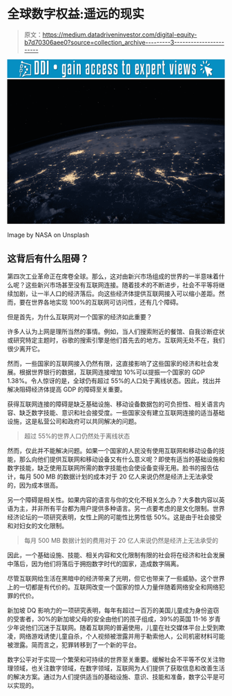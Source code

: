 # 全球数字权益:遥远的现实

> 原文：<https://medium.datadriveninvestor.com/digital-equity-b7d70306aee0?source=collection_archive---------3----------------------->

[![](img/0006070f963758f8322ad58bbbba178d.png)](http://www.track.datadriveninvestor.com/1B9E)![](img/bda4ad7eaf7742703c4a637de0b4f350.png)

Image by NASA on Unsplash

## 这背后有什么阻碍？

第四次工业革命正在席卷全球。那么，这对由新兴市场组成的世界的一半意味着什么呢？这些新兴市场甚至没有互联网连接。随着技术的不断进步，社会不平等将继续加剧，让一半人口的经济落后。向这些经济体提供互联网接入可以缩小差距。然而，要在世界各地实现 100%的互联网可访问性，还有几个障碍。

但是首先，为什么互联网对一个国家的经济如此重要？

许多人认为上网是理所当然的事情。例如，当人们搜索附近的餐馆、自我诊断症状或研究特定主题时，谷歌的搜索引擎是他们首先去的地方。互联网无处不在，我们很少离开它。

然而，一些国家的互联网接入仍然有限，这直接影响了这些国家的经济和社会发展。根据世界银行的数据，互联网连接增加 10%可以提振一个国家的 GDP 1.38%。令人惊讶的是，全球仍有超过 55%的人口处于离线状态。因此，找出并解决阻碍经济体提高 GDP 的障碍至关重要。

获得互联网连接的障碍是缺乏基础设施、移动设备数据包的可负担性、相关语言内容、缺乏数字技能、意识和社会接受度。一些国家没有建立互联网连接的适当基础设施，这是私营公司和政府可以共同解决的问题。

> 超过 55%的世界人口仍然处于离线状态

然而，仅此并不能解决问题。如果一个国家的人民没有使用互联网和移动设备的技能，那么向他们提供互联网和移动设备又有什么意义呢？即使有适当的基础设施和数字技能，缺乏使用互联网所需的数字技能也会使设备变得无用。脸书的报告估计，每月 500 MB 的数据计划的成本对于 20 亿人来说仍然是经济上无法承受的，因为成本很高。

另一个障碍是相关性。如果内容的语言与你的文化不相关怎么办？大多数内容以英语为主，并非所有平台都为用户提供多种语言。另一点要考虑的是文化限制。世界经济论坛的一项研究表明，女性上网的可能性比男性低 50%。这是由于社会接受和对妇女的文化限制。

> 每月 500 MB 数据计划的费用对于 20 亿人来说仍然是经济上无法承受的

因此，一个基础设施、技能、相关内容和文化限制有限的社会将在经济和社会发展中落后，因为他们将落后于拥抱数字时代的国家，造成数字隔离。

尽管互联网给生活在黑暗中的经济带来了光明，但它也带来了一些威胁。这个世界上的一切都是有代价的。互联网改变一个国家的惊人力量伴随着网络安全和网络犯罪的代价。

新加坡 DQ 影响力的一项研究表明，每年有超过一百万的美国儿童成为身份盗窃的受害者，30%的新加坡父母的安全由他们的孩子组成，39%的英国 11-16 岁青少年说他们沉迷于互联网。随着互联网的普遍使用，儿童在社交媒体平台上受到欺凌，网络游戏诱使儿童自杀，个人视频被泄露并用于勒索他人，公司机密材料可能被泄露。简而言之，犯罪转移到了一个新的平台。

数字公平对于实现一个繁荣和可持续的世界至关重要。缓解社会不平等不仅关注物理领域，也关注数字领域，在数字领域，互联网为人们提供了获取信息和改善生活的解决方案。通过为人们提供适当的基础设施、意识、技能和准备，数字公平是可以实现的。